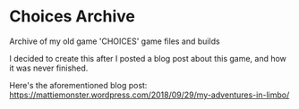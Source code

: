 # Choices Archive
Archive of my old game 'CHOICES' game files and builds

I decided to create this after I posted a blog post about this game, and how it was never finished.

Here's the aforementioned blog post:
https://mattiemonster.wordpress.com/2018/09/29/my-adventures-in-limbo/
